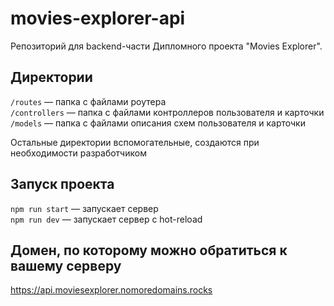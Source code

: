 # movies-explorer-api

Репозиторий для backend-части Дипломного проекта "Movies Explorer".

## Директории

`/routes` — папка с файлами роутера  
`/controllers` — папка с файлами контроллеров пользователя и карточки  
`/models` — папка с файлами описания схем пользователя и карточки

Остальные директории вспомогательные, создаются при необходимости разработчиком

## Запуск проекта

`npm run start` — запускает сервер  
`npm run dev` — запускает сервер с hot-reload

## Домен, по которому можно обратиться к вашему серверу

https://api.moviesexplorer.nomoredomains.rocks
